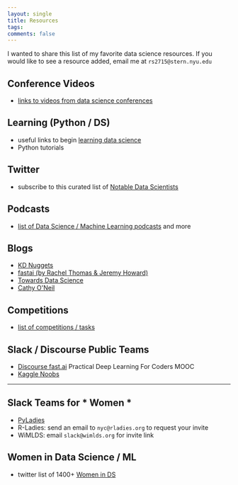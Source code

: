 ```yaml
---
layout: single
title: Resources
tags: 
comments: false
---
```


I wanted to share this list of my favorite data science resources.  If you would like to see a resource added, email me at `rs2715@stern.nyu.edu`

## Conference Videos
* [links to videos from data science conferences](conf_videos.md)

## Learning (Python / DS)
* useful links to begin [learning data science](ds_learning.md)
* Python tutorials

## Twitter
* subscribe to this curated list of [Notable Data Scientists](https://twitter.com/reshamas/lists/notable-data-scientists/members)

## Podcasts
* [list of Data Science / Machine Learning podcasts](https://github.com/rShetty/awesome-podcasts#data-sciencemachine-learning) and more

## Blogs
* [KD Nuggets](https://www.kdnuggets.com)
* [fastai (by Rachel Thomas & Jeremy Howard)](http://www.fast.ai/topics/)
* [Towards Data Science](https://towardsdatascience.com)
* [Cathy O'Neil](https://mathbabe.org)

## Competitions
* [list of competitions / tasks](https://github.com/reshamas/fastai_deeplearn_part1/blob/master/notes/competitions.md)

## Slack / Discourse Public Teams
* [Discourse fast.ai](http://forums.fast.ai) Practical Deep Learning For Coders MOOC
* [Kaggle Noobs](http://kagglenoobs.herokuapp.com)

---
## Slack Teams for * Women *
* [PyLadies](http://slackin.pyladies.com)
* R-Ladies:  send an email to `nyc@rladies.org` to request your invite
* WiMLDS:  email `slack@wimlds.org` for invite link

## Women in Data Science / ML
* twitter list of 1400+ [Women in DS](https://twitter.com/BecomingDataSci/lists/women-in-data-science)
